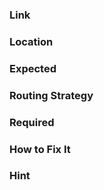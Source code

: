 
### Link

### Location	

### Expected 

### Routing Strategy	

### Required	

### How to Fix It	

### Hint
